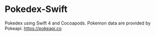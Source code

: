 # Pokedex-Swift
Pokedex using Swift 4 and Cocoapods. Pokemon data are provided by Pokeapi: https://pokeapi.co
